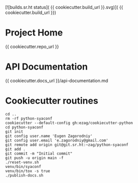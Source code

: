 [![builds.sr.ht status](
{{ cookiecutter.build_url }}.svg)](
{{ cookiecutter.build_url }})

# Project Home

{{ cookiecutter.repo_url }}

# API Documentation #

{{ cookiecutter.docs_url }}/api-documentation.md

# Cookiecutter routines

```shell
cd ..
rm -rf python-syaconf
cookiecutter --default-config gh:ezag/cookiecutter-python
cd python-syaconf
git init
git config user.name 'Eugen Zagorodniy'
git config user.email 'e.zagorodniy@gmail.com'
git remote add origin git@git.sr.ht:~zag/python-syaconf
git add .
git commit -m "Initial commit"
git push -u origin main -f
./reset-venv.sh
venv/bin/syaconf
venv/bin/tox -s true
./publish-docs.sh
```
